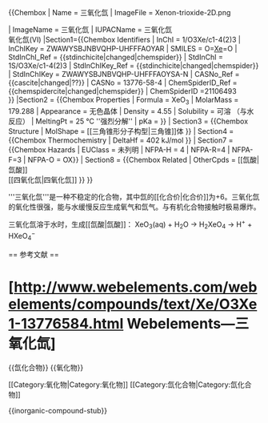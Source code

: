 {{Chembox
|   Name = 三氧化氙
|   ImageFile = Xenon-trioxide-2D.png
<!-- | ImageSize = 140px -->
|   ImageName = 三氧化氙
|   IUPACName = 三氧化氙<br />氧化氙(VI)
|Section1={{Chembox Identifiers
| InChI = 1/O3Xe/c1-4(2)3
| InChIKey = ZWAWYSBJNBVQHP-UHFFFAOYAR
| SMILES = O=[Xe](=O)=O
| StdInChI_Ref = {{stdinchicite|changed|chemspider}}
| StdInChI = 1S/O3Xe/c1-4(2)3
| StdInChIKey_Ref = {{stdinchicite|changed|chemspider}}
| StdInChIKey = ZWAWYSBJNBVQHP-UHFFFAOYSA-N
| CASNo_Ref = {{cascite|changed|??}}
| CASNo = 13776-58-4
| ChemSpiderID_Ref = {{chemspidercite|changed|chemspider}}
| ChemSpiderID =21106493  
  }}
|Section2 = {{Chembox Properties
|   Formula = XeO<sub>3</sub>
|   MolarMass = 179.288
|   Appearance = 无色晶体
|   Density = 4.55
|   Solubility = 可溶 （与水反应）
|   MeltingPt = 25 °C ''强烈分解''
|   pKa = 
  }}
| Section3 = {{Chembox Structure
|   MolShape = [[三角锥形分子构型|三角锥]]体
  }}
| Section4 = {{Chembox Thermochemistry
|   DeltaHf = 402 kJ/mol
  }}
| Section7 = {{Chembox Hazards
|   EUClass = 未列明
|   NFPA-H = 4 | NFPA-R=4 | NFPA-F=3 | NFPA-O = OX}}
| Section8 = {{Chembox Related
|   OtherCpds = [[氙酸|氙酸]]<br />[[四氧化氙|四氧化氙]]
  }}
}}

'''三氧化氙'''是一种不稳定的化合物，其中氙的[[化合价|化合价]]为+6。三氧化氙的氧化性很强，能与水缓慢反应生成氧气和氙气。与有机化合物接触时极易爆炸。

三氧化氙溶于水时，生成[[氙酸|氙酸]]：
XeO<sub>3</sub>(aq) + H<sub>2</sub>O → H<sub>2</sub>XeO<sub>4</sub> → H<sup>+</sup> + HXeO<sub>4</sub><sup>−</sup>

== 参考文献 ==
# [http://www.webelements.com/webelements/compounds/text/Xe/O3Xe1-13776584.html Webelements—三氧化氙]

{{氙化合物}}
{{氧化物}}

[[Category:氧化物|Category:氧化物]]
[[Category:氙化合物|Category:氙化合物]]


{{inorganic-compound-stub}}